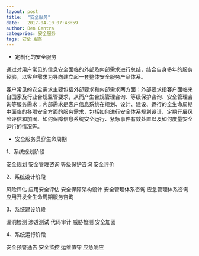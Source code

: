 ```yaml
---
layout: post
title:  "安全服务"
date:   2017-04-10 07:43:59
author: Ben Centra
categories: 安全服务
tags: 安全 服务
---
```


* 定制化的安全服务

通过对用户常见的信息安全面临的外部及内部需求进行总结，结合自身多年的服务经验，以客户需求为导向建立起一套整体安全服务产品体系。

客户常见的安全需求主要包括外部要求和内部需求两方面：外部要求指客户面临来自国家及行业合规监管要求，从而产生合规管理咨询、等级保护咨询、安全管理咨询等服务需求；内部需求是客户信息系统在规划、设计、建设、运行的全生命周期中面临的各项安全方面的服务需求，包括如何进行安全体系规划设计、定期开展风险评估和加固、如何保障信息系统安全运行、紧急事件有效处置以及如何度量安全运行的情况等。

* 安全服务贯穿生命周期

1、系统规划阶段

安全规划
安全管理咨询
等级保护咨询
安全评价

2、系统设计阶段

风险评估
应用安全评估
安全保障架构设计
安全管理体系咨询
应急管理体系咨询
应用开发全生命周期服务咨询

3、系统建设阶段

漏洞检测
渗透测试
代码审计
威胁检测
安全加固

4、系统运行阶段

安全预警通告
安全监控
运维值守
应急响应
